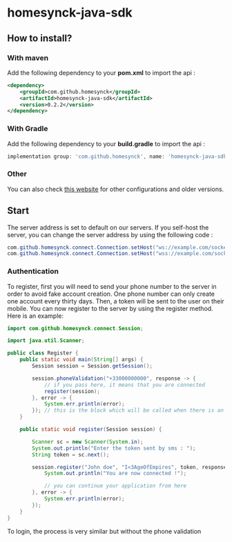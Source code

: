 # homesynck-java-sdk

## How to install?

### With maven

Add the following dependency to your **pom.xml** to import the api :

```xml
<dependency>
    <groupId>com.github.homesynck</groupId>
    <artifactId>homesynck-java-sdk</artifactId>
    <version>0.2.2</version>
</dependency>
```

### With Gradle

Add the following dependency to your **build.gradle** to import the api :
```gradle
implementation group: 'com.github.homesynck', name: 'homesynck-java-sdk', version: '0.2.2'
```
### Other

You can also check [this website](https://mvnrepository.com/artifact/com.github.homesynck/homesynck-java-sdk) for other configurations and older versions.

## Start

The server address is set to default on our servers. If you self-host the server, you can change the server address by using the following code :
```java
com.github.homesynck.connect.Connection.setHost("ws://example.com/socket");   // without https server
com.github.homesynck.connect.Connection.setHost("wss://example.com/socket");  // with https server
```

### Authentication

To register, first you will need to send your phone number to the server in order to avoid fake account creation. One phone number can only create one account every thirty days. Then, a token will be sent to the user on their mobile. You can now register to the server by using the register method.
Here is an example:

```java
import com.github.homesynck.connect.Session;

import java.util.Scanner;

public class Register {
    public static void main(String[] args) {
        Session session = Session.getSession();

        session.phoneValidation("+33000000000", response -> {
            // if you pass here, it means that you are connected
            register(session);
        }, error -> {
            System.err.println(error);
        }); // this is the block which will be called when there is an error while trying to register
    }

    public static void register(Session session) {

        Scanner sc = new Scanner(System.in);
        System.out.println("Enter the token sent by sms : ");
        String token = sc.next();

        session.register("John doe", "I<3AgeOfEmpires", token, response -> {
            System.out.println("You are now connected !");

            // you can continue your application from here
        }, error -> {
            System.err.println(error);
        });
    }
}
```

To login, the process is very similar but without the phone validation
